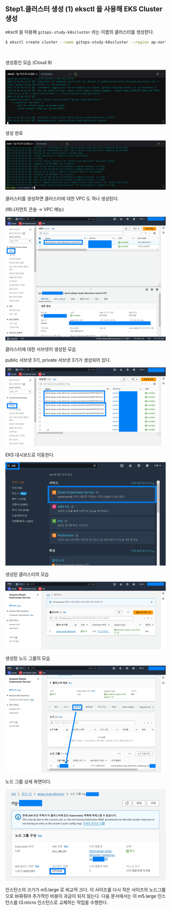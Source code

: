## Step1.클러스터 생성 (1) eksctl 을 사용해 EKS Cluster 생성



eksctl 을 이용해 `gitops-study-k8scluster` 라는 이름의 클러스터를 생성한다.

```bash
$ eksctl create cluster --name gitops-study-k8scluster --region ap-northeast-2
```

<BR>



생성중인 모습 (Cloud 9)

<img src="./img/CLUSTER-SETUP-1-EKSCTL-CLUSTER-CREATION/1.png"/>

<br>



생성 완료

<img src="./img/CLUSTER-SETUP-1-EKSCTL-CLUSTER-CREATION/2.png"/>

<br>



클러스터를 생성하면 클러스터에 대한 VPC 도 하나 생성된다.

(매니지먼트 콘솔 → VPC 메뉴)

<img src="./img/CLUSTER-SETUP-1-EKSCTL-CLUSTER-CREATION/3.png"/>

<br>



클러스터에 대한 서브넷이 생성된 모습

public 서브넷 3기, private 서브넷 3기가 생성되어 있다.

<img src="./img/CLUSTER-SETUP-1-EKSCTL-CLUSTER-CREATION/4.png"/>

<br>



EKS 대시보드로 이동한다.

<img src="./img/CLUSTER-SETUP-1-EKSCTL-CLUSTER-CREATION/5.png"/>

<BR>



생성된 클러스터의 모습

<img src="./img/CLUSTER-SETUP-1-EKSCTL-CLUSTER-CREATION/6.png"/>

<BR>



생성된 노드 그룹의 모습

<img src="./img/CLUSTER-SETUP-1-EKSCTL-CLUSTER-CREATION/7.png"/>

<BR>



노드 그룹 상세 화면이다.

<img src="./img/CLUSTER-SETUP-1-EKSCTL-CLUSTER-CREATION/8.png"/>

인스턴스의 크기가 m5.large 로 비교적 크다. 이 사이즈를 다시 작은 사이즈의 노드그룹으로 바꿔줘야 추가적인 비용이 과금이 되지 않는다. 다음 문서에서는 이 m5.large 인스턴스를 t3.micro 인스턴스로 교체하는 작업을 수행한다.<br>

<br>

